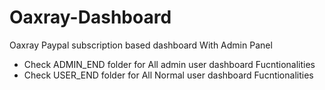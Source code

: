 # Oaxray-Dashboard
Oaxray Paypal subscription based dashboard With Admin Panel
- Check ADMIN_END folder for All admin user dashboard Fucntionalities
- Check USER_END folder for All Normal user dashboard Fucntionalities
